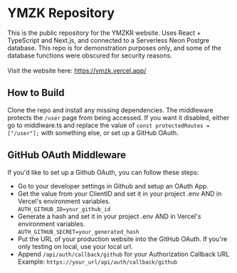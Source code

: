 # YMZK Repository
This is the public repository for the YMZKR website. Uses React + TypeScript and Next.js, and connected to a Serverless Neon Postgre database. 
This repo is for demonstration purposes only, and some of the database functions were obscured for security reasons. </br></br>
Visit the website here: https://ymzk.vercel.app/

## How to Build
Clone the repo and install any missing dependencies. The middleware protects the ``/user`` page from being accessed. If you want it disabled, either go to middlware.ts and 
replace the value of ``const protectedRoutes = ["/user"];`` with something else, or set up a GitHub OAuth.

## GitHub OAuth Middleware
If you'd like to set up a Github OAuth, you can follow these steps:
- Go to your developer settings in Github and setup an OAuth App.
- Get the value from your ClientID and set it in your project .env AND in Vercel's environment variables. </br>
``AUTH_GITHUB_ID=your_github_id``
- Generate a hash and set it in your project .env AND in Vercel's environment variables. </br>
``AUTH_GITHUB_SECRET=your_generated_hash``
- Put the URL of your production website into the GitHub OAuth. If you're only testing on local, use your local url. </br>
- Append ``/api/auth/callback/github`` for your Authorization Callback URL </br>
Example: ``https://your_url/api/auth/callback/github``



